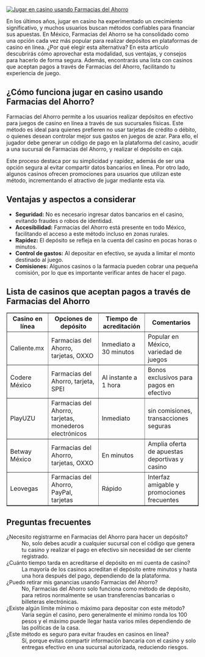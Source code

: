 [![Jugar en casino usando Farmacias del Ahorro](https://123-caf.pages.dev/gitsignup.png)](https://vrmoo.ru/Bt82HjjY)

<p>En los últimos años, jugar en casino ha experimentado un crecimiento significativo, y muchos usuarios buscan métodos confiables para financiar sus apuestas. En México, Farmacias del Ahorro se ha consolidado como una opción cada vez más popular para realizar depósitos en plataformas de casino en línea. ¿Por qué elegir esta alternativa? En esta artículo descubrirás cómo aprovechar esta modalidad, sus ventajas, y consejos para hacerlo de forma segura. Además, encontrarás una lista con casinos que aceptan pagos a través de Farmacias del Ahorro, facilitando tu experiencia de juego.</p>  <h2>¿Cómo funciona jugar en casino usando Farmacias del Ahorro?</h2> <p>Farmacias del Ahorro permite a los usuarios realizar depósitos en efectivo para juegos de casino en línea a través de sus sucursales físicas. Este método es ideal para quienes prefieren no usar tarjetas de crédito o débito, o quienes desean controlar mejor sus gastos en juegos de azar. Para ello, el jugador debe generar un código de pago en la plataforma del casino, acudir a una sucursal de Farmacias del Ahorro, y realizar el depósito en caja.</p> <p>Este proceso destaca por su simplicidad y rapidez, además de ser una opción segura al evitar compartir datos bancarios en línea. Por otro lado, algunos casinos ofrecen promociones para usuarios que utilizan este método, incrementando el atractivo de jugar mediante esta vía.</p>  <h2>Ventajas y aspectos a considerar</h2> <ul> <li><strong>Seguridad:</strong> No es necesario ingresar datos bancarios en el casino, evitando fraudes o robos de identidad.</li> <li><strong>Accesibilidad:</strong> Farmacias del Ahorro está presente en todo México, facilitando el acceso a este método incluso en zonas rurales.</li> <li><strong>Rapidez:</strong> El depósito se refleja en la cuenta del casino en pocas horas o minutos.</li> <li><strong>Control de gastos:</strong> Al depositar en efectivo, se ayuda a limitar el monto destinado al juego.</li> <li><strong>Comisiones:</strong> Algunos casinos o la farmacia pueden cobrar una pequeña comisión, por lo que es importante verificar antes de hacer el pago.</li> </ul>  <h2>Lista de casinos que aceptan pagos a través de Farmacias del Ahorro</h2> <table border="1" cellpadding="5" cellspacing="0"> <thead> <tr> <th>Casino en línea</th> <th>Opciones de depósito</th> <th>Tiempo de acreditación</th> <th>Comentarios</th> </tr> </thead> <tbody> <tr> <td>Caliente.mx</td> <td>Farmacias del Ahorro, tarjetas, OXXO</td> <td>Inmediato a 30 minutos</td> <td>Popular en México, variedad de juegos</td> </tr> <tr> <td>Codere México</td> <td>Farmacias del Ahorro, tarjeta, SPEI</td> <td>Al instante a 1 hora</td> <td>Bonos exclusivos para pagos en efectivo</td> </tr> <tr> <td>PlayUZU</td> <td>Farmacias del Ahorro, tarjetas, monederos electrónicos</td> <td>Inmediato</td> <td>sin comisiones, transacciones seguras</td> </tr> <tr> <td>Betway México</td> <td>Farmacias del Ahorro, tarjetas, OXXO</td> <td>En minutos</td> <td>Amplia oferta de apuestas deportivas y casino</td> </tr> <tr> <td>Leovegas</td> <td>Farmacias del Ahorro, PayPal, tarjetas</td> <td>Rápido</td> <td>Interfaz amigable y promociones frecuentes</td> </tr> </tbody> </table>  <h2>Preguntas frecuentes</h2> <dl> <dt>¿Necesito registrarme en Farmacias del Ahorro para hacer un depósito?</dt> <dd>No, solo debes acudir a cualquier sucursal con el código que genera tu casino y realizar el pago en efectivo sin necesidad de ser cliente registrado.</dd>  <dt>¿Cuánto tiempo tarda en acreditarse el depósito en mi cuenta de casino?</dt> <dd>La mayoría de los casinos acreditan el depósito entre minutos y hasta una hora después del pago, dependiendo de la plataforma.</dd>  <dt>¿Puedo retirar mis ganancias usando Farmacias del Ahorro?</dt> <dd>No, Farmacias del Ahorro solo funciona como método de depósito, para retiros normalmente se usan transferencias bancarias o billeteras electrónicas.</dd>  <dt>¿Existe algún límite mínimo o máximo para depositar con este método?</dt> <dd>Varía según el casino, pero generalmente el mínimo ronda los 100 pesos y el máximo puede llegar hasta varios miles dependiendo de las políticas de la casa.</dd>  <dt>¿Este método es seguro para evitar fraudes en casinos en línea?</dt> <dd>Sí, porque evitas compartir información bancaria con el casino y solo entregas efectivo en una sucursal autorizada, reduciendo riesgos.</dd> </dl>